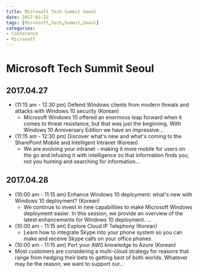 ```yaml
---
title: Microsoft Tech Summit Seoul
date: 2017-02-22
tags: [Microsoft,Tech,Summit,Seoul]
categories:
- Conference
- Microsoft
---
```


# Microsoft Tech Summit Seoul

## 2017.04.27

- (11:15 am - 12:30 pm) Defend Windows clients from modern threats and attacks with Windows 10 security (Korean)
  - Microsoft Windows 10 offered an enormous leap forward when it comes to threat resistance, but that was just the beginning. With Windows 10 Anniversary Edition we have an impressive...
- (11:15 am - 12:30 pm) Discover what's new and what's coming to the SharePoint Mobile and Intelligent Intranet (Korean)
  - We are evolving your intranet - making it more mobile for users on the go and infusing it with intelligence so that information finds you, not you hunting and searching for information...




## 2017.04.28

- (10:00 am - 11:15 am) Enhance Windows 10 deployment: what's new with Windows 10 deployment? (Korean)
  - We continue to invest in new capabilities to make Microsoft Windows deployment easier. In this session, we provide an overview of the latest enhancements for Windows 10 deployment. ...
- (10:00 am - 11:15 am) Explore Cloud IP Telephony (Korean)
  - Learn how to integrate Skype into your phone system so you can make and receive Skype calls on your office phones
- (10:00 am - 11:15 am) Port your AWS knowledge to Azure (Korean)
- Most customers are considering a multi-cloud strategy for reasons that range from hedging their bets to getting best of both worlds. Whatever may be the reason, we want to support our...
